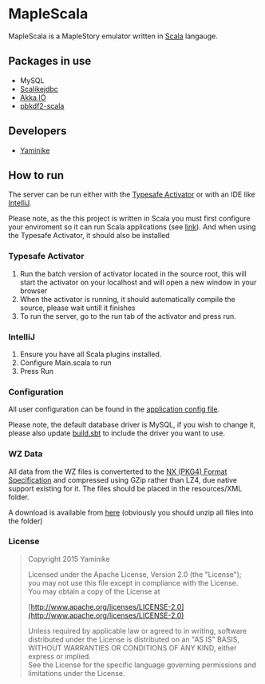 # MapleScala
MapleScala is a MapleStory emulator written in [Scala][1] langauge.

## Packages in use
* MySQL
* [Scalikejdbc][5]
* [Akka IO][6]
* [pbkdf2-scala][7]

## Developers
* [Yaminike][8]

## How to run
The server can be run either with the [Typesafe Activator][2] or with an IDE like [IntelliJ][3].

Please note, as the this project is written in Scala you must first configure your enviroment so it can run Scala applications (see [link][4]).
And when using the Typesafe Activator, it should also be installed

### Typesafe Activator
1. Run the batch version of activator located in the source root, this will start the activator on your localhost and will open a new window in your browser
2. When the activator is running, it should automatically compile the source, please wait untill it finishes
3. To run the server, go to the run tab of the activator and press run.

### IntelliJ
1. Ensure you have all Scala plugins installed.
2. Configure Main.scala to run
3. Press Run

### Configuration
All user configuration can be found in the [application config file](/src/main/resources/application.json).

Please note, the default database driver is MySQL, if you wish to change it, please also update [build.sbt](/build.sbt) to include the driver you want to use.

### WZ Data
All data from the WZ files is converterted to the [NX (PKG4) Format Specification](http://nxformat.github.io/) and compressed using GZip rather than LZ4, due native support existing for it.
The files should be placed in the resources/XML folder.

A download is available from [here][9] (obviously you should unzip all files into the folder)

### License

> Copyright 2015 Yaminike
>
> Licensed under the Apache License, Version 2.0 (the "License");<br />
> you may not use this file except in compliance with the License.<br />
> You may obtain a copy of the License at
>
> [http://www.apache.org/licenses/LICENSE-2.0](http://www.apache.org/licenses/LICENSE-2.0)
>
> Unless required by applicable law or agreed to in writing, software
> distributed under the License is distributed on an "AS IS" BASIS,
> WITHOUT WARRANTIES OR CONDITIONS OF ANY KIND, either express or implied.<br />
> See the License for the specific language governing permissions and
> limitations under the License.

[1]: http://www.scala-lang.org/
[2]: http://www.typesafe.com/community/core-tools/activator-and-sbt
[3]: https://www.jetbrains.com/idea/
[4]: http://www.scala-lang.org/download/install.html
[5]: http://scalikejdbc.org/
[6]: http://akka.io/
[7]: https://github.com/nremond/pbkdf2-scala
[8]: https://github.com/Yaminike/
[9]: https://mega.co.nz/#!VM4iDAZY!pyxlWJJHnygtmB4-Pl4UjNtkcKs5P-LtSm6u8y9ZTGw
